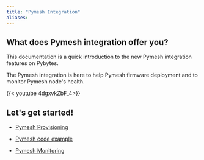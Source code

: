 ```yaml
---
title: "Pymesh Integration"
aliases:
---
```


## What does Pymesh integration offer you?

This documentation is a quick introduction to the new Pymesh integration features on Pybytes.

The Pymesh integration is here to help Pymesh firmware deployment and to monitor Pymesh node's health.

{{< youtube 4dgxvkZbF_4>}}

## Let's get started!

* [Pymesh Provisioning](/pybytes/pymeshintegration/provisioning)

* [Pymesh code example](/pybytes/pymeshintegration/example)

* [Pymesh Monitoring](/pybytes/pymeshintegration/monitoring)

